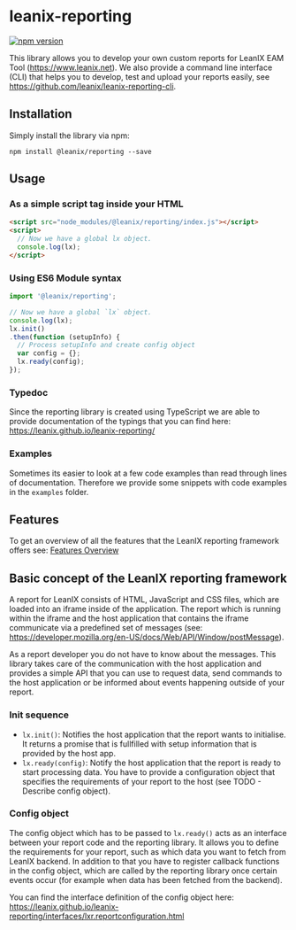# leanix-reporting
[![npm version](https://badge.fury.io/js/%40leanix%2Freporting.svg)](https://badge.fury.io/js/%40leanix%2Freporting)

This library allows you to develop your own custom reports for LeanIX EAM Tool (https://www.leanix.net).
We also provide a command line interface (CLI) that helps you to develop, test and upload your reports easily, see https://github.com/leanix/leanix-reporting-cli.

## Installation
Simply install the library via npm:
```
npm install @leanix/reporting --save
```

## Usage

### As a simple script tag inside your HTML
```html
<script src="node_modules/@leanix/reporting/index.js"></script>
<script>
  // Now we have a global lx object.
  console.log(lx);
</script>
```

### Using ES6 Module syntax
```js
import '@leanix/reporting';

// Now we have a global `lx` object.
console.log(lx);
lx.init()
.then(function (setupInfo) {
  // Process setupInfo and create config object
  var config = {};
  lx.ready(config);
});
```

### Typedoc
Since the reporting library is created using TypeScript we are able to provide documentation of the typings that you can find here:
https://leanix.github.io/leanix-reporting/

### Examples
Sometimes its easier to look at a few code examples than read through lines of documentation. Therefore we provide some snippets with code examples in the `examples` folder.

## Features
To get an overview of all the features that the LeanIX reporting framework offers see: [Features Overview](features.md)

## Basic concept of the LeanIX reporting framework
A report for LeanIX consists of HTML, JavaScript and CSS files, which are loaded into an iframe inside of the application. The report which is running within the iframe and the host application that contains the iframe communicate via a predefined set of messages (see: https://developer.mozilla.org/en-US/docs/Web/API/Window/postMessage).

As a report developer you do not have to know about the messages. This library takes care of the communication with the host application and provides a simple API that you can use to request data, send commands to the host application or be informed about events happening outside of your report.

### Init sequence
* `lx.init()`: Notifies the host application that the report wants to initialise. It returns a promise that is fullfilled with setup information that is provided by the host app.
* `lx.ready(config)`: Notify the host application that the report is ready to start processing data. You have to provide a configuration object that specifies the requirements of your report to the host (see TODO - Describe config object).

### Config object
The config object which has to be passed to `lx.ready()` acts as an interface between your report code and the reporting library. It allows you to define the requirements for your report, such as which data you want to fetch from LeanIX backend. In addition to that you have to register callback functions in the config object, which are called by the reporting library once certain events occur (for example when data has been fetched from the backend).

You can find the interface definition of the config object here: https://leanix.github.io/leanix-reporting/interfaces/lxr.reportconfiguration.html
